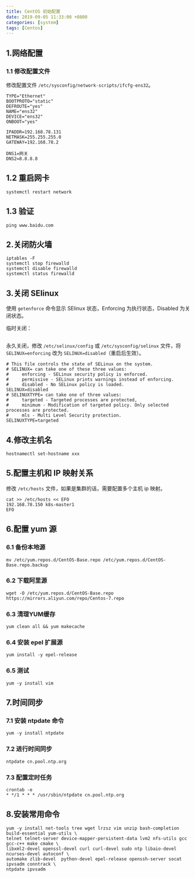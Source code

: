 ```yaml
---
title: CentOS 初始配置
date: 2019-09-05 11:33:00 +0800
categories: [system]
tags: [Centos]
---
```


## 1.网络配置
### 1.1 修改配置文件

修改配置文件 `/etc/sysconfig/network-scripts/ifcfg-ens32`。
```shell
TYPE="Ethernet"
BOOTPROTO="static"
DEFROUTE="yes"
NAME="ens32"
DEVICE="ens32"
ONBOOT="yes"

IPADDR=192.168.78.131
NETMASK=255.255.255.0
GATEWAY=192.168.78.2

DNS1=网关
DNS2=8.8.8.8
```

## 1.2 重启网卡
```shell
systemctl restart network
```

## 1.3 验证
```shell
ping www.baidu.com
```


## 2.关闭防火墙

```shell
iptables -F
systemctl stop firewalld
systemctl disable firewalld
systemctl status firewalld
```

## 3.关闭 SElinux
使用 `getenforce` 命令显示 SElinux 状态，Enforcing 为执行状态，Disabled 为关闭状态。

临时关闭：
```shell setenforce 0
```


永久关闭，修改 `/etc/selinux/config` 或 `/etc/sysconfig/selinux` 文件，将 `SELINUX=enforcing` 改为 `SELINUX=disabled`（重启后生效）。
```shell
# This file controls the state of SELinux on the system.
# SELINUX= can take one of these three values:
#     enforcing - SELinux security policy is enforced.
#     permissive - SELinux prints warnings instead of enforcing.
#     disabled - No SELinux policy is loaded.
SELINUX=disabled
# SELINUXTYPE= can take one of three values:
#     targeted - Targeted processes are protected,
#     minimum - Modification of targeted policy. Only selected processes are protected.
#     mls - Multi Level Security protection.
SELINUXTYPE=targeted
```



## 4.修改主机名

```shell
hostnamectl set-hostname xxx
``` 

## 5.配置主机和 IP 映射关系

修改 `/etc/hosts` 文件，如果是集群的话，需要配置多个主机 ip 映射。

```shell
cat >> /etc/hosts << EFO
192.168.78.150 k8s-master1
EFO
```

## 6.配置 yum 源

### 6.1 备份本地源
```shell
mv /etc/yum.repos.d/CentOS-Base.repo /etc/yum.repos.d/CentOS-Base.repo.backup
```


### 6.2 下载阿里源
```shell
wget -O /etc/yum.repos.d/CentOS-Base.repo https://mirrors.aliyun.com/repo/Centos-7.repo
```

### 6.3 清理YUM缓存
```shell
yum clean all && yum makecache
```


### 6.4 安装 epel 扩展源 
```shell
yum install -y epel-release
```

### 6.5 测试
```shell
yum -y install vim 
```

## 7.时间同步

### 7.1 安装 ntpdate 命令

```shell
yum -y install ntpdate 
```

### 7.2 进行时间同步

```shell
ntpdate cn.pool.ntp.org
```

### 7.3 配置定时任务

```shell
crontab -e
* */1 * * * /usr/sbin/ntpdate cn.pool.ntp.org
```

## 8.安装常用命令

```shell
yum -y install net-tools tree wget lrzsz vim unzip bash-completion build-essential yum-utils \
telnet telnet-server device-mapper-persistent-data lvm2 nfs-utils gcc gcc-c++ make cmake \
libxml2-devel openssl-devel curl curl-devel sudo ntp libaio-devel ncurses-devel autoconf \
automake zlib-devel  python-devel epel-release openssh-server socat ipvsadm conntrack \
ntpdate ipvsadm
```

